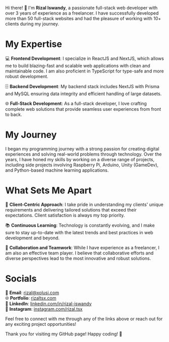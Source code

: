 Hi there! 👋 I'm **Rizal Iswandy**, a passionate full-stack web developer with over 3 years of experience as a freelancer. I have successfully developed more than 50 full-stack websites and had the pleasure of working with 10+ clients during my journey.

# My Expertise

💻 **Frontend Development**: 
I specialize in ReactJS and NextJS, which allows me to build blazing-fast and scalable web applications with clean and maintainable code. I am also proficient in TypeScript for type-safe and more robust development.

🗄️ **Backend Development**: 
My backend stack includes NextJS with Prisma and MySQL ensuring data integrity and efficient handling of large datasets.

🌐 **Full-Stack Development**: 
As a full-stack developer, I love crafting complete web solutions that provide seamless user experiences from front to back.

# My Journey

I began my programming journey with a strong passion for creating digital experiences and solving real-world problems through technology. Over the years, I have honed my skills by working on a diverse range of projects, including side projects involving Raspberry Pi, Arduino, Unity (GameDev), and Python-based machine learning applications.

# What Sets Me Apart

🎯 **Client-Centric Approach**: 
I take pride in understanding my clients' unique requirements and delivering tailored solutions that exceed their expectations. Client satisfaction is always my top priority.

📚 **Continuous Learning**: 
Technology is constantly evolving, and I make sure to stay up-to-date with the latest trends and best practices in web development and beyond.

🤝 **Collaboration and Teamwork**: 
While I have experience as a freelancer, I am also an effective team player. I believe that collaborative efforts and diverse perspectives lead to the most innovative and robust solutions.

# Socials

📧 **Email**: [rizal@xolusi.com](mailto:rizal@xolusi.com)  
🌐 **Portfolio**: [rizaltsx.com](https://rizaltsx.com/about)  
💼 **LinkedIn**: [linkedin.com/in/rizal-iswandy](https://www.linkedin.com/in/rizal-iswandy)  
📸 **Instagram**: [instagram.com/rizal.tsx](https://www.instagram.com/rizal.tsx)  

Feel free to connect with me through any of the links above or reach out for any exciting project opportunities!

Thank you for visiting my GitHub page! Happy coding! 🚀
